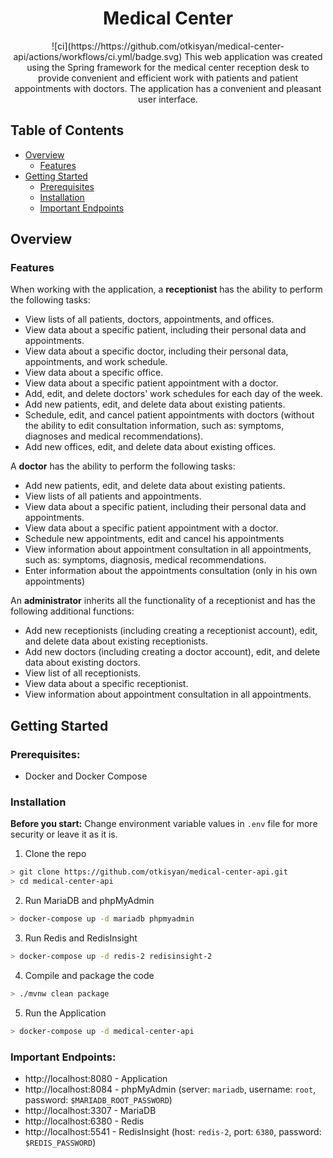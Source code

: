 
<h1 align="center">
Medical Center
</h1>
<p align="center">
![ci](https://https://github.com/otkisyan/medical-center-api/actions/workflows/ci.yml/badge.svg)
This web application was created using the Spring framework for the medical center reception desk to provide convenient and efficient work with patients and patient appointments with doctors. The application has a convenient and pleasant user interface.
</p>

## Table of Contents
* [Overview](#overview)
  * [Features](#features) 
* [Getting Started](#getting-started)
    * [Prerequisites](#prerequisites)
    * [Installation](#installation)
    * [Important Endpoints](#important-endpoints)

## Overview

### Features

When working with the application, a **receptionist** has the ability to perform the following tasks:

- View lists of all patients, doctors, appointments, and offices.
- View data about a specific patient, including their personal data and appointments.
- View data about a specific doctor, including their personal data, appointments, and work schedule.
- View data about a specific office.
- View data about a specific patient appointment with a doctor.
- Add, edit, and delete doctors' work schedules for each day of the week.
- Add new patients, edit, and delete data about existing patients.
- Schedule, edit, and cancel patient appointments with doctors (without the ability to edit consultation information, such as: symptoms, diagnoses and medical recommendations).
- Add new offices, edit, and delete data about existing offices.

A **doctor** has the ability to perform the following tasks:

- Add new patients, edit, and delete data about existing patients.
- View lists of all patients and appointments.
- View data about a specific patient, including their personal data and appointments.
- View data about a specific patient appointment with a doctor.
- Schedule new appointments, edit and cancel his appointments
- View information about appointment consultation in all appointments, such as: symptoms, diagnosis, medical recommendations. 
- Enter information about the appointments consultation (only in his own appointments)

An **administrator** inherits all the functionality of a receptionist and has the following additional functions:

- Add new receptionists (including creating a receptionist account), edit, and delete data about existing receptionists.
- Add new doctors (including creating a doctor account), edit, and delete data about existing doctors.
- View list of all receptionists.
- View data about a specific receptionist.
- View information about appointment consultation in all appointments.

## Getting Started
### Prerequisites:
- Docker and Docker Compose

### Installation
**Before you start:** Change environment variable values in `.env` file for more security or leave it as it is.
1. Clone the repo

```bash
> git clone https://github.com/otkisyan/medical-center-api.git
> cd medical-center-api
```
2. Run MariaDB and phpMyAdmin
```bash
> docker-compose up -d mariadb phpmyadmin
```

3. Run Redis and RedisInsight
```bash
> docker-compose up -d redis-2 redisinsight-2
```

4. Compile and package the code
```bash
> ./mvnw clean package
```

5. Run the Application
```bash
> docker-compose up -d medical-center-api
```

### Important Endpoints:
* http://localhost:8080 - Application
* http://localhost:8084 - phpMyAdmin (server: `mariadb`, username: `root`, password: `$MARIADB_ROOT_PASSWORD`)
* http://localhost:3307 - MariaDB
* http://localhost:6380 - Redis
* http://localhost:5541 - RedisInsight (host: `redis-2`, port: `6380`, password: `$REDIS_PASSWORD`)
